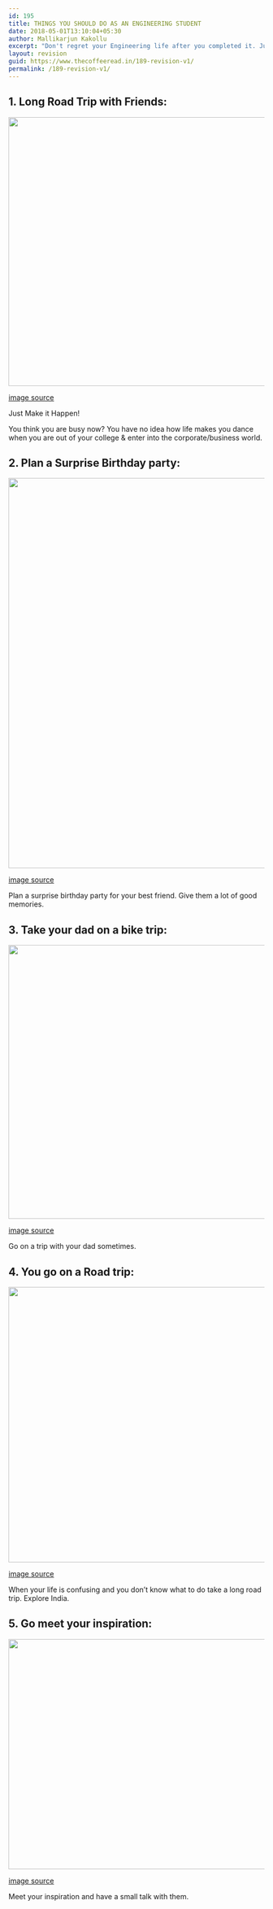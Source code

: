 ```yaml
---
id: 195
title: THINGS YOU SHOULD DO AS AN ENGINEERING STUDENT
date: 2018-05-01T13:10:04+05:30
author: Mallikarjun Kakollu
excerpt: "Don't regret your Engineering life after you completed it. Just start doing this things before engineering and have fun.."
layout: revision
guid: https://www.thecoffeeread.in/189-revision-v1/
permalink: /189-revision-v1/
---
```

## **1. Long Road Trip with Friends:**

<img class=" wp-image-190" src="https://www.thecoffeeread.in/wp-content/uploads/2018/05/o-ROAD-TRIP-facebook-300x200.jpg" alt="" width="794" height="529" srcset="https://www.thecoffeeread.in/wp-content/uploads/2018/05/o-ROAD-TRIP-facebook-300x200.jpg 300w, https://www.thecoffeeread.in/wp-content/uploads/2018/05/o-ROAD-TRIP-facebook-768x512.jpg 768w, https://www.thecoffeeread.in/wp-content/uploads/2018/05/o-ROAD-TRIP-facebook-1024x683.jpg 1024w, https://www.thecoffeeread.in/wp-content/uploads/2018/05/o-ROAD-TRIP-facebook.jpg 1536w" sizes="(max-width: 794px) 100vw, 794px" /> 

[image source](https://www.google.co.in/search?biw=1366&bih=637&tbs=isz%3Alt%2Cislt%3Axga&tbm=isch&sa=1&ei=RAvoWqz8I4z88gXdq4LgCw&q=road+tip&oq=road+tip&gs_l=psy-ab.3..0j0i5i30k1l2j0i8i30k1l7.646837.649668.0.650046.9.9.0.0.0.0.178.1010.0j6.7.0....0...1c.1.64.psy-ab..2.6.1007.0..0i67k1.160.GjHq6FZ26VY#imgrc=i1GY9tu7Jc7s0M:)

Just Make it Happen!

You think you are busy now? You have no idea how life makes you dance when you are out of your college & enter into the corporate/business world.

## **2. Plan a Surprise Birthday party:**

<img class="alignnone wp-image-191" src="https://www.thecoffeeread.in/wp-content/uploads/2018/05/IMG_5010-1-300x200.jpg" alt="" width="1152" height="768" srcset="https://www.thecoffeeread.in/wp-content/uploads/2018/05/IMG_5010-1-300x200.jpg 300w, https://www.thecoffeeread.in/wp-content/uploads/2018/05/IMG_5010-1-768x512.jpg 768w, https://www.thecoffeeread.in/wp-content/uploads/2018/05/IMG_5010-1-1024x683.jpg 1024w, https://www.thecoffeeread.in/wp-content/uploads/2018/05/IMG_5010-1.jpg 1350w" sizes="(max-width: 1152px) 100vw, 1152px" /> 

[image source](https://www.google.co.in/search?biw=1366&bih=588&tbs=isz%3Alt%2Cislt%3Axga&tbm=isch&sa=1&ei=0A3oWrGWAsa48QWth6-YDA&q=surprise+birthday+party&oq=surprise+birthday&gs_l=psy-ab.3.1.0l10.265090.272864.0.275030.17.7.0.10.10.0.200.1037.0j5j1.6.0....0...1c.1.64.psy-ab..1.16.1141...0i67k1.0.uI1IiRsEt_k#imgrc=9JgI5plMXC04HM:)

Plan a surprise birthday party for your best friend. Give them a lot of good memories.

## **3. Take your dad on a bike trip:**

<img class="alignnone wp-image-192" src="https://www.thecoffeeread.in/wp-content/uploads/2018/05/Motorcycle-Mojo-Father-Son-151-300x199.jpg" alt="" width="813" height="539" srcset="https://www.thecoffeeread.in/wp-content/uploads/2018/05/Motorcycle-Mojo-Father-Son-151-300x199.jpg 300w, https://www.thecoffeeread.in/wp-content/uploads/2018/05/Motorcycle-Mojo-Father-Son-151-768x510.jpg 768w, https://www.thecoffeeread.in/wp-content/uploads/2018/05/Motorcycle-Mojo-Father-Son-151-1024x680.jpg 1024w" sizes="(max-width: 813px) 100vw, 813px" /> 

[image source](https://www.google.co.in/search?biw=1366&bih=588&tbs=isz%3Alt%2Cislt%3Axga&tbm=isch&sa=1&ei=5A7oWovOIIib8wWVk6n4Dg&q=bike+trip+with+dad&oq=bike+trip+with+dad&gs_l=psy-ab.3...204867.213321.0.214127.20.14.1.5.5.0.203.1932.0j10j1.11.0....0...1c.1.64.psy-ab..3.16.1827...0j0i67k1j0i24k1.0.tniI0JleAjU#imgrc=K3wUohWMGyIwcM:)

Go on a trip with your dad sometimes.

## 4. You go on a Road trip:

<img class="alignnone wp-image-193" src="https://www.thecoffeeread.in/wp-content/uploads/2018/05/Ladakh-Bike-Trip-300x204.jpg" alt="" width="797" height="542" srcset="https://www.thecoffeeread.in/wp-content/uploads/2018/05/Ladakh-Bike-Trip-300x204.jpg 300w, https://www.thecoffeeread.in/wp-content/uploads/2018/05/Ladakh-Bike-Trip-768x523.jpg 768w, https://www.thecoffeeread.in/wp-content/uploads/2018/05/Ladakh-Bike-Trip-1024x698.jpg 1024w" sizes="(max-width: 797px) 100vw, 797px" /> 

[image source](https://www.google.co.in/search?biw=1366&bih=588&tbs=isz%3Alt%2Cislt%3Axga&tbm=isch&sa=1&ei=ihDoWsLgM8iR8wWg0J4Y&q=+bike+trip&oq=+bike+trip&gs_l=psy-ab.3...4244.4244.0.4424.1.1.0.0.0.0.0.0..0.0....0...1c.1.64.psy-ab..1.0.0....0.LKdhZ2jyKWc#imgrc=NxLGAksnZEvffM:)

When your life is confusing and you don&#8217;t know what to do take a long road trip. Explore India.

## **5. Go meet your inspiration:**

<img class="alignnone wp-image-194" src="https://www.thecoffeeread.in/wp-content/uploads/2018/05/612151-570192-sindhu-pti7788-300x169.jpg" alt="" width="805" height="453" srcset="https://www.thecoffeeread.in/wp-content/uploads/2018/05/612151-570192-sindhu-pti7788-300x169.jpg 300w, https://www.thecoffeeread.in/wp-content/uploads/2018/05/612151-570192-sindhu-pti7788-768x432.jpg 768w, https://www.thecoffeeread.in/wp-content/uploads/2018/05/612151-570192-sindhu-pti7788-1024x576.jpg 1024w, https://www.thecoffeeread.in/wp-content/uploads/2018/05/612151-570192-sindhu-pti7788.jpg 1280w" sizes="(max-width: 805px) 100vw, 805px" /> 

[image source](https://www.google.co.in/search?biw=1366&bih=588&tbs=isz%3Alt%2Cislt%3Axga&tbm=isch&sa=1&ei=kBDoWpu-NMT28QX5kIfIBQ&q=pv+sindhu&oq=pv+sindhu&gs_l=psy-ab.3..0l10.380873.961798.0.962186.15.10.1.4.5.0.195.873.0j5.9.0....0...1c.1.64.psy-ab..1.10.933.0..0i10k1.143.i99RxFiUhnU#imgrc=0YJrJjqYyj1LAM:)

Meet your inspiration and have a small talk with them.